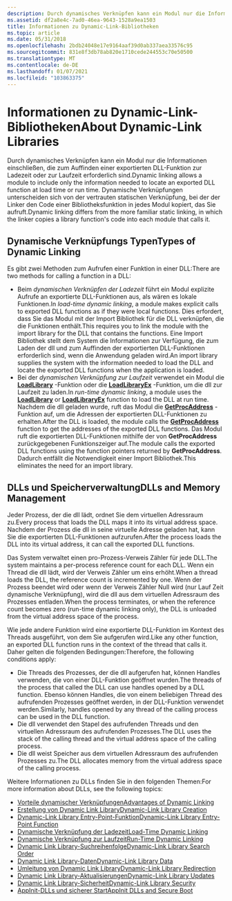 ```yaml
---
description: Durch dynamisches Verknüpfen kann ein Modul nur die Informationen einschließen, die zum Auffinden einer exportierten DLL-Funktion zur Ladezeit oder zur Laufzeit erforderlich sind.
ms.assetid: df2a8e4c-7ad0-46ea-9643-1528a9ea1503
title: Informationen zu Dynamic-Link-Bibliotheken
ms.topic: article
ms.date: 05/31/2018
ms.openlocfilehash: 2bdb24048e17e9164aaf39d0ab337aea33576c95
ms.sourcegitcommit: 831e8f3db78ab820e1710cede244553c70e50500
ms.translationtype: MT
ms.contentlocale: de-DE
ms.lasthandoff: 01/07/2021
ms.locfileid: "103863375"
---
```

# <a name="about-dynamic-link-libraries"></a><span data-ttu-id="b3ddf-103">Informationen zu Dynamic-Link-Bibliotheken</span><span class="sxs-lookup"><span data-stu-id="b3ddf-103">About Dynamic-Link Libraries</span></span>

<span data-ttu-id="b3ddf-104">Durch dynamisches Verknüpfen kann ein Modul nur die Informationen einschließen, die zum Auffinden einer exportierten DLL-Funktion zur Ladezeit oder zur Laufzeit erforderlich sind.</span><span class="sxs-lookup"><span data-stu-id="b3ddf-104">Dynamic linking allows a module to include only the information needed to locate an exported DLL function at load time or run time.</span></span> <span data-ttu-id="b3ddf-105">Dynamische Verknüpfungen unterscheiden sich von der vertrauten statischen Verknüpfung, bei der der Linker den Code einer Bibliotheksfunktion in jedes Modul kopiert, das Sie aufruft.</span><span class="sxs-lookup"><span data-stu-id="b3ddf-105">Dynamic linking differs from the more familiar static linking, in which the linker copies a library function's code into each module that calls it.</span></span>

## <a name="types-of-dynamic-linking"></a><span data-ttu-id="b3ddf-106">Dynamische Verknüpfungs Typen</span><span class="sxs-lookup"><span data-stu-id="b3ddf-106">Types of Dynamic Linking</span></span>

<span data-ttu-id="b3ddf-107">Es gibt zwei Methoden zum Aufrufen einer Funktion in einer DLL:</span><span class="sxs-lookup"><span data-stu-id="b3ddf-107">There are two methods for calling a function in a DLL:</span></span>

-   <span data-ttu-id="b3ddf-108">Beim *dynamischen Verknüpfen der Ladezeit* führt ein Modul explizite Aufrufe an exportierte DLL-Funktionen aus, als wären es lokale Funktionen.</span><span class="sxs-lookup"><span data-stu-id="b3ddf-108">In *load-time dynamic linking*, a module makes explicit calls to exported DLL functions as if they were local functions.</span></span> <span data-ttu-id="b3ddf-109">Dies erfordert, dass Sie das Modul mit der Import Bibliothek für die DLL verknüpfen, die die Funktionen enthält.</span><span class="sxs-lookup"><span data-stu-id="b3ddf-109">This requires you to link the module with the import library for the DLL that contains the functions.</span></span> <span data-ttu-id="b3ddf-110">Eine Import Bibliothek stellt dem System die Informationen zur Verfügung, die zum Laden der dll und zum Auffinden der exportierten DLL-Funktionen erforderlich sind, wenn die Anwendung geladen wird.</span><span class="sxs-lookup"><span data-stu-id="b3ddf-110">An import library supplies the system with the information needed to load the DLL and locate the exported DLL functions when the application is loaded.</span></span>
-   <span data-ttu-id="b3ddf-111">Bei der *dynamischen Verknüpfung zur Laufzeit* verwendet ein Modul die [**LoadLibrary**](/windows/win32/api/libloaderapi/nf-libloaderapi-loadlibrarya) -Funktion oder die [**LoadLibraryEx**](/windows/desktop/api/LibLoaderAPI/nf-libloaderapi-loadlibraryexa) -Funktion, um die dll zur Laufzeit zu laden.</span><span class="sxs-lookup"><span data-stu-id="b3ddf-111">In *run-time dynamic linking*, a module uses the [**LoadLibrary**](/windows/win32/api/libloaderapi/nf-libloaderapi-loadlibrarya) or [**LoadLibraryEx**](/windows/desktop/api/LibLoaderAPI/nf-libloaderapi-loadlibraryexa) function to load the DLL at run time.</span></span> <span data-ttu-id="b3ddf-112">Nachdem die dll geladen wurde, ruft das Modul die [**GetProcAddress**](/windows/win32/api/libloaderapi/nf-libloaderapi-getprocaddress) -Funktion auf, um die Adressen der exportierten DLL-Funktionen zu erhalten.</span><span class="sxs-lookup"><span data-stu-id="b3ddf-112">After the DLL is loaded, the module calls the [**GetProcAddress**](/windows/win32/api/libloaderapi/nf-libloaderapi-getprocaddress) function to get the addresses of the exported DLL functions.</span></span> <span data-ttu-id="b3ddf-113">Das Modul ruft die exportierten DLL-Funktionen mithilfe der von **GetProcAddress** zurückgegebenen Funktionszeiger auf.</span><span class="sxs-lookup"><span data-stu-id="b3ddf-113">The module calls the exported DLL functions using the function pointers returned by **GetProcAddress**.</span></span> <span data-ttu-id="b3ddf-114">Dadurch entfällt die Notwendigkeit einer Import Bibliothek.</span><span class="sxs-lookup"><span data-stu-id="b3ddf-114">This eliminates the need for an import library.</span></span>

## <a name="dlls-and-memory-management"></a><span data-ttu-id="b3ddf-115">DLLs und Speicherverwaltung</span><span class="sxs-lookup"><span data-stu-id="b3ddf-115">DLLs and Memory Management</span></span>

<span data-ttu-id="b3ddf-116">Jeder Prozess, der die dll lädt, ordnet Sie dem virtuellen Adressraum zu.</span><span class="sxs-lookup"><span data-stu-id="b3ddf-116">Every process that loads the DLL maps it into its virtual address space.</span></span> <span data-ttu-id="b3ddf-117">Nachdem der Prozess die dll in seine virtuelle Adresse geladen hat, kann Sie die exportierten DLL-Funktionen aufzurufen.</span><span class="sxs-lookup"><span data-stu-id="b3ddf-117">After the process loads the DLL into its virtual address, it can call the exported DLL functions.</span></span>

<span data-ttu-id="b3ddf-118">Das System verwaltet einen pro-Prozess-Verweis Zähler für jede DLL.</span><span class="sxs-lookup"><span data-stu-id="b3ddf-118">The system maintains a per-process reference count for each DLL.</span></span> <span data-ttu-id="b3ddf-119">Wenn ein Thread die dll lädt, wird der Verweis Zähler um eins erhöht.</span><span class="sxs-lookup"><span data-stu-id="b3ddf-119">When a thread loads the DLL, the reference count is incremented by one.</span></span> <span data-ttu-id="b3ddf-120">Wenn der Prozess beendet wird oder wenn der Verweis Zähler Null wird (nur Lauf Zeit dynamische Verknüpfung), wird die dll aus dem virtuellen Adressraum des Prozesses entladen.</span><span class="sxs-lookup"><span data-stu-id="b3ddf-120">When the process terminates, or when the reference count becomes zero (run-time dynamic linking only), the DLL is unloaded from the virtual address space of the process.</span></span>

<span data-ttu-id="b3ddf-121">Wie jede andere Funktion wird eine exportierte DLL-Funktion im Kontext des Threads ausgeführt, von dem Sie aufgerufen wird.</span><span class="sxs-lookup"><span data-stu-id="b3ddf-121">Like any other function, an exported DLL function runs in the context of the thread that calls it.</span></span> <span data-ttu-id="b3ddf-122">Daher gelten die folgenden Bedingungen:</span><span class="sxs-lookup"><span data-stu-id="b3ddf-122">Therefore, the following conditions apply:</span></span>

-   <span data-ttu-id="b3ddf-123">Die Threads des Prozesses, der die dll aufgerufen hat, können Handles verwenden, die von einer DLL-Funktion geöffnet wurden.</span><span class="sxs-lookup"><span data-stu-id="b3ddf-123">The threads of the process that called the DLL can use handles opened by a DLL function.</span></span> <span data-ttu-id="b3ddf-124">Ebenso können Handles, die von einem beliebigen Thread des aufrufenden Prozesses geöffnet werden, in der DLL-Funktion verwendet werden.</span><span class="sxs-lookup"><span data-stu-id="b3ddf-124">Similarly, handles opened by any thread of the calling process can be used in the DLL function.</span></span>
-   <span data-ttu-id="b3ddf-125">Die dll verwendet den Stapel des aufrufenden Threads und den virtuellen Adressraum des aufrufenden Prozesses.</span><span class="sxs-lookup"><span data-stu-id="b3ddf-125">The DLL uses the stack of the calling thread and the virtual address space of the calling process.</span></span>
-   <span data-ttu-id="b3ddf-126">Die dll weist Speicher aus dem virtuellen Adressraum des aufrufenden Prozesses zu.</span><span class="sxs-lookup"><span data-stu-id="b3ddf-126">The DLL allocates memory from the virtual address space of the calling process.</span></span>

<span data-ttu-id="b3ddf-127">Weitere Informationen zu DLLs finden Sie in den folgenden Themen:</span><span class="sxs-lookup"><span data-stu-id="b3ddf-127">For more information about DLLs, see the following topics:</span></span>

-   [<span data-ttu-id="b3ddf-128">Vorteile dynamischer Verknüpfungen</span><span class="sxs-lookup"><span data-stu-id="b3ddf-128">Advantages of Dynamic Linking</span></span>](advantages-of-dynamic-linking.md)
-   [<span data-ttu-id="b3ddf-129">Erstellung von Dynamic Link Library</span><span class="sxs-lookup"><span data-stu-id="b3ddf-129">Dynamic-Link Library Creation</span></span>](dynamic-link-library-creation.md)
-   [<span data-ttu-id="b3ddf-130">Dynamic-Link Library Entry-Point-Funktion</span><span class="sxs-lookup"><span data-stu-id="b3ddf-130">Dynamic-Link Library Entry-Point Function</span></span>](dynamic-link-library-entry-point-function.md)
-   [<span data-ttu-id="b3ddf-131">Dynamische Verknüpfung der Ladezeit</span><span class="sxs-lookup"><span data-stu-id="b3ddf-131">Load-Time Dynamic Linking</span></span>](load-time-dynamic-linking.md)
-   [<span data-ttu-id="b3ddf-132">Dynamische Verknüpfung zur Laufzeit</span><span class="sxs-lookup"><span data-stu-id="b3ddf-132">Run-Time Dynamic Linking</span></span>](run-time-dynamic-linking.md)
-   [<span data-ttu-id="b3ddf-133">Dynamic Link Library-Suchreihenfolge</span><span class="sxs-lookup"><span data-stu-id="b3ddf-133">Dynamic-Link Library Search Order</span></span>](dynamic-link-library-search-order.md)
-   [<span data-ttu-id="b3ddf-134">Dynamic Link Library-Daten</span><span class="sxs-lookup"><span data-stu-id="b3ddf-134">Dynamic-Link Library Data</span></span>](dynamic-link-library-data.md)
-   [<span data-ttu-id="b3ddf-135">Umleitung von Dynamic Link Library</span><span class="sxs-lookup"><span data-stu-id="b3ddf-135">Dynamic-Link Library Redirection</span></span>](dynamic-link-library-redirection.md)
-   [<span data-ttu-id="b3ddf-136">Dynamic Link Library-Aktualisierungen</span><span class="sxs-lookup"><span data-stu-id="b3ddf-136">Dynamic-Link Library Updates</span></span>](dynamic-link-library-updates.md)
-   [<span data-ttu-id="b3ddf-137">Dynamic Link Library-Sicherheit</span><span class="sxs-lookup"><span data-stu-id="b3ddf-137">Dynamic-Link Library Security</span></span>](dynamic-link-library-security.md)
-   [<span data-ttu-id="b3ddf-138">AppInit-DLLs und sicherer Start</span><span class="sxs-lookup"><span data-stu-id="b3ddf-138">AppInit DLLs and Secure Boot</span></span>](secure-boot-and-appinit-dlls.md)

 

 
